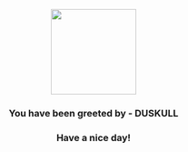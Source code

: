 <p align="center">
            <img src="https://raw.githubusercontent.com/PokeAPI/sprites/master/sprites/pokemon/355.png" width="150" height="150">
          </p>
          <h3 align="center">You have been greeted by - <b>DUSKULL</b></h3>
          <h3 align="center">Have a nice day!</h3>
